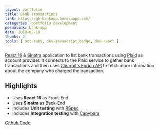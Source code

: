 ```yaml
---
layout: portfolio
title: Bank Transactions
link: https://gh-bankapp.herokuapp.com/
categories: portfolio development
permalink: bank-app
date: 2018-05-18
thumbs: 2
tools: [ oct-ruby, dev-javascript_badge, dev-react ]
---
```


[React 16][react] & [Sinatra][sinatra] application to list bank transactions using
[Plaid][plaid] as account provider.
It connects to the Plaid service to gather bank transactions and then
uses [Clearbit's Enrich API][clearbit] to fetch more information about the company
who charged the transaction.

## Highlights
- Uses __React 16__ as Front-End
- Uses __Sinatra__ as Back-End
- Includes __Unit testing__ with [RSpec][rspec]
- Includes __Integration testing__ with [Capybara][capybara]

<a href="https://github.com/gomezhyuuga/bank_app">
    <span class='icon'><i class='nf nf-fa-external_link_square'></i></span>
    Github Code
</a>

[clearbit]: https://clearbit.com/
[capybara]: http://teamcapybara.github.io/capybara/
[rspec]: http://rspec.info/
[plaid]: https://plaid.com/
[react]: https://reactjs.org/
[sinatra]: http://sinatrarb.com/
